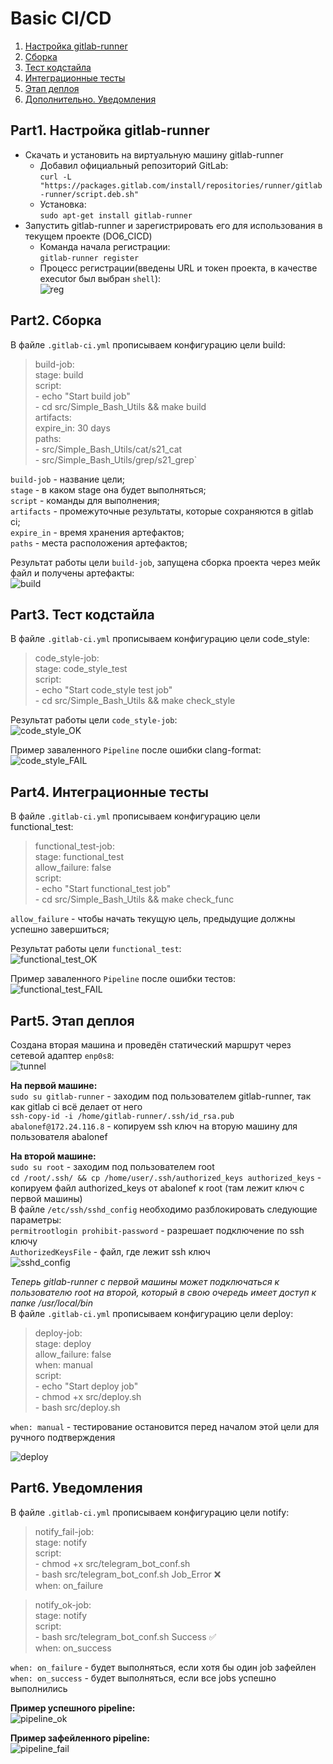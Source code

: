 # Basic CI/CD

1. [Настройка gitlab-runner](#part-1-настройка-gitlab-runner)  
2. [Сборка](#part-2-сборка)  
3. [Тест кодстайла](#part-3-тест-кодстайла)   
4. [Интеграционные тесты](#part-4-интеграционные-тесты)  
5. [Этап деплоя](#part-5-этап-деплоя)  
6. [Дополнительно. Уведомления](#part-6-дополнительно-уведомления)

## Part1. Настройка gitlab-runner

* Скачать и установить на виртуальную машину gitlab-runner  
    - Добавил официальный репозиторий GitLab:  
    `curl -L "https://packages.gitlab.com/install/repositories/runner/gitlab-runner/script.deb.sh"`
    - Установка:  
    `sudo apt-get install gitlab-runner`
* Запустить gitlab-runner и зарегистрировать его для использования в текущем проекте (DO6_CICD)  
    - Команда начала регистрации:  
    `gitlab-runner register`
    - Процесс регистрации(введены URL и токен проекта, в качестве executor был выбран `shell`):  
    ![reg](src/screenshots/part1/pt1.1.png)  

## Part2. Сборка
В файле `.gitlab-ci.yml` прописываем конфигурацию цели build:  
>build-job:  
   stage: build  
        script:  
            - echo "Start build job"  
            - cd src/Simple_Bash_Utils && make build  
        artifacts:  
            expire_in: 30 days  
            paths:  
                - src/Simple_Bash_Utils/cat/s21_cat  
>               - src/Simple_Bash_Utils/grep/s21_grep`  

`build-job` - название цели;  
`stage` - в каком stage она будет выполняться;  
`script` - команды для выполнения;  
`artifacts` - промежуточные результаты, которые сохраняются в gitlab ci;  
`expire_in` - время хранения артефактов;  
`paths` - места расположения артефактов;  

Результат работы цели `build-job`, запущена сборка проекта через мейк файл и получены артефакты:  
![build](src/screenshots/part2/pt2.1.png)  

## Part3. Тест кодстайла

В файле `.gitlab-ci.yml` прописываем конфигурацию цели code_style:  
>code_style-job:  
  stage: code_style_test  
  script:  
    - echo "Start code_style test job"  
    - cd src/Simple_Bash_Utils && make check_style  

Результат работы цели `code_style-job`:  
![code_style_OK](src/screenshots/part3/pt3.1.png)  

Пример заваленного `Pipeline` после ошибки clang-format:  
![code_style_FAIL](src/screenshots/part3/pt3.2.png)  

## Part4. Интеграционные тесты

В файле `.gitlab-ci.yml` прописываем конфигурацию цели functional_test:  
>functional_test-job:  
  stage: functional_test  
  allow_failure: false  
  script:  
    - echo "Start functional_test job"  
    - cd src/Simple_Bash_Utils && make check_func  

`allow_failure` - чтобы начать текущую цель, предыдущие должны успешно завершиться;  

Результат работы цели `functional_test`:  
![functional_test_OK](src/screenshots/part4/pt4.1.png)  

Пример заваленного `Pipeline` после ошибки тестов:  
![functional_test_FAIL](src/screenshots/part4/pt4.2.png)  

## Part5. Этап деплоя

Создана вторая машина и проведён статический маршрут через сетевой адаптер `enp0s8`:  
![tunnel](src/screenshots/part5/pt5.1.png)  

**На первой машине:**  
`sudo su gitlab-runner` - заходим под пользователем gitlab-runner, так как gitlab ci всё делает от него  
`ssh-copy-id -i /home/gitlab-runner/.ssh/id_rsa.pub abalonef@172.24.116.8` - копируем ssh ключ на вторую машину для пользователя abalonef  

**На второй машине:**  
`sudo su root` - заходим под пользователем root  
`cd /root/.ssh/ && cp /home/user/.ssh/authorized_keys authorized_keys` - копируем файл authorized_keys от abalonef к root (там лежит ключ с первой машины)  
В файле `/etc/ssh/sshd_config` необходимо разблокировать следующие параметры:  
`permitrootlogin prohibit-password` - разрешает подключение по ssh ключу  
`AuthorizedKeysFile` - файл, где лежит ssh ключ  
![sshd_config](src/screenshots/part5/pt5.2.png)  

*Теперь gitlab-runner с первой машины может подключаться к пользователю root на второй, который в свою очередь имеет доступ к папке /usr/local/bin*  
В файле `.gitlab-ci.yml` прописываем конфигурацию цели deploy:  
>deploy-job:  
  stage: deploy  
  allow_failure: false  
  when: manual  
  script:  
    - echo "Start deploy job"  
    - chmod +x src/deploy.sh  
    - bash src/deploy.sh  

`when: manual` - тестирование остановится перед началом этой цели для ручного подтверждения  

![deploy](src/screenshots/part5/pt5.3.png)  

## Part6. Уведомления

В файле `.gitlab-ci.yml` прописываем конфигурацию цели notify:  
>notify_fail-job:  
  stage: notify  
  script:  
    - chmod +x src/telegram_bot_conf.sh  
    - bash src/telegram_bot_conf.sh Job_Error ❌  
  when: on_failure  
  
>notify_ok-job:  
  stage: notify  
  script:  
    - bash src/telegram_bot_conf.sh Success ✅  
  when: on_success  

 `when: on_failure` - будет выполняться, если хотя бы один job зафейлен  
 `when: on_success` - будет выполняться, если все jobs успешно выполнились  

**Пример успешного pipeline:**  
![pipeline_ok](src/screenshots/part6/pt6.1.jpg)  

**Пример зафейленного pipeline:**  
![pipeline_fail](src/screenshots/part6/pt6.2.jpg)  
